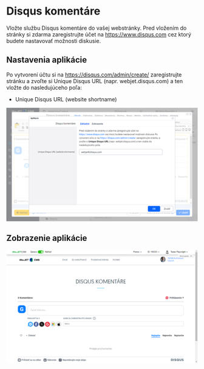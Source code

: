 # Disqus komentáre

Vložte službu Disqus komentáre do vašej webstránky. Pred vložením do stránky si zdarma zaregistrujte účet na https://www.disqus.com cez ktorý budete nastavovať možnosti diskusie.

## Nastavenia aplikácie

Po vytvorení účtu si na https://disqus.com/admin/create/ zaregistrujte stránku a zvoľte si Unique Disqus URL (napr. webjet.disqus.com) a ten vložte do nasledujúceho poľa:

- Unique Disqus URL (website shortname)


![](editor.png)

## Zobrazenie aplikácie

![](app-disqus.png)